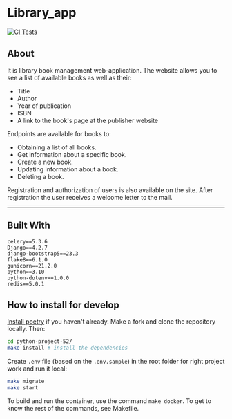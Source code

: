 # Library_app

[![CI Tests](https://github.com/KarinaAbd/library_app/blob/main/.github/workflows/priject_ci.yml/badge.svg)](https://github.com/KarinaAbd/library_app/blob/main/.github/workflows/priject_ci.yml)

## About

It is library book management web-application. The website allows you to see a list of available books as well as their:

- Title
- Author
- Year of publication
- ISBN
- A link to the book's page at the publisher website

Endpoints are available for books to:

- Obtaining a list of all books.
- Get information about a specific book.
- Create a new book.
- Updating information about a book.
- Deleting a book.

Registration and authorization of users is also available on the site. After registration the user receives a welcome letter to the mail.

***

## Built With

    celery==5.3.6
    Django==4.2.7
    django-bootstrap5==23.3
    flake8==6.1.0
    gunicorn==21.2.0
    python==3.10
    python-dotenv==1.0.0
    redis==5.0.1

## How to install for develop

[Install poetry](https://python-poetry.org/docs/#installation) if you haven't already. Make a fork and clone the repository locally. Then:

```bash
cd python-project-52/
make install # install the dependencies
```

Create `.env` file (based on the `.env.sample`) in the root folder for right project work and run it local:

```bash
make migrate
make start
```

To build and run the container, use the command `make docker`.
To get to know the rest of the commands, see Makefile.
